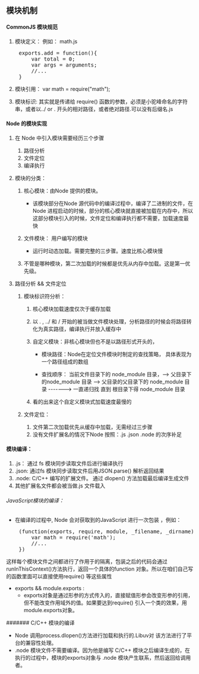 ## 模块机制
	
####  CommonJS 模块规范

1. 模块定义： 例如： math.js

<pre>
	exports.add = function(){
		var total = 0;
		var args = arguments;
		//...
	}
</pre>

2. 模块引用： var math = require("math");

3. 模块标识: 其实就是传递给 require() 函数的参数，必须是小驼峰命名的字符串，或者以../ or . 开头的相对路径，或者绝对路径.可以没有后缀名.js

#### Node 的模块实现

1. 在 Node 中引入模块需要经历三个步骤

	1. 路径分析
	2. 文件定位
	3. 编译执行
	
2. 模块的分类：

	1. 核心模块：由Node 提供的模块。
		* 该模块部分在Node 源代码中的编译过程中，编译了二进制的文件，在Node 进程启动的时候，部分的核心模块就直接被加载在内存中，所以这部分模块引入的时候，文件定位和编译执行都不需要，加载速度最快
		
	2. 文件模块： 用户编写的模块
	
		* 运行时动态加载。需要完整的三步骤。速度比核心模块慢
		
	3. 不管是哪种模块，第二次加载的时候都是优先从内存中加载。这是第一优先级。
	
3. 路径分析 && 文件定位

	1. 模块标识符分析：
		1. 核心模块加载速度仅次于缓存加载
		2. 以 . , ../ 和 / 开始的被当做文件模块处理，分析路径的时候会将路径转化为真实路径，编译执行并放入缓存中
		3. 自定义模块：非核心模块但也不是以路径形式开头的，
			* 模块路径：Node在定位文件模块时制定的查找策略， 具体表现为一个路径组成的数组
				
			* 查找顺序： 当前文件目录下的 node_module 目录，--> 父目录下的node_module 目录 --> 父目录的父目录下的 node_module 目录 -------> 一直递归找 直到 根目录下得 node_module 目录
			
		4. 看的出来这个自定义模块式加载速度最慢的
		
	2. 文件定位：
		1. 文件第二次加载优先从缓存中加载，无需经过三步骤
		2. 没有文件扩展名的情况下Node 按照：.js .json .node  的次序补足
		
#### 模块编译：

1. .js： 通过 fs 模块同步读取文件后进行编译执行
2. .json: 通过fs 模块同步读取文件后用JSON.parse() 解析返回结果
3. .node: C/C++ 编写的扩展文件。 通过 dlopen() 方法加载最后编译生成文件
4. 其他扩展名文件都会被当做.js 文件载入

###### JavaScript模块的编译：

* 在编译的过程中, Node 会对获取到的JavaScript 进行一次包装 ，例如：
<pre>
	(function(exports, require, module, _filename, _dirname){
		var math = require('math');
		//...
	})
</pre>
	
这样每个模块文件之间都进行了作用于的隔离，包装之后的代码会通过 runInThisContext()方法执行，返回一个具体的function 对象。所以在咱们自己写的函数里面可以直接使用require() 等这些属性

* exports && module.exports :
	* exports对象是通过形参的方式传入的，直接赋值形参会改变形参的引用，但不能改变作用域外的值。如果要达到require() 引入一个类的效果，用 module.exports对象。
		
####### C/C++ 模块的编译

* Node 调用process.dlopen()方法进行加载和执行的.Libuv对 该方法进行了平台的兼容性处理。
* .node 模块文件不需要编译。因为他是编写 C/C++ 模块之后编译生成的，在执行的过程中，模块的exports对象与 .node 模块产生联系，然后返回给调用者。		




